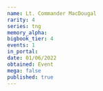```yaml
---
name: Lt. Commander MacDougal
rarity: 4
series: tng
memory_alpha:
bigbook_tier: 4
events: 1
in_portal:
date: 01/06/2022
obtained: Event
mega: false
published: true
---
```



